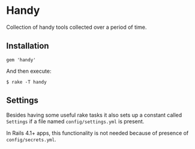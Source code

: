 # Handy

Collection of handy tools collected over a period of time.

## Installation

    gem 'handy'

And then execute:

    $ rake -T handy

## Settings

Besides having some useful rake tasks it also sets up a constant called
`Settings` if a file named `config/settings.yml` is present.

In Rails 4.1+ apps, this functionality is not needed because
of presence of `config/secrets.yml`.
